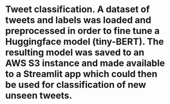 ﻿# Tweet classification. A dataset of tweets and labels was loaded and preprocessed in order to fine tune a Huggingface model (tiny-BERT). The resulting model was saved to an AWS S3 instance and made available to a Streamlit app which could then be used for classification of new unseen tweets.

